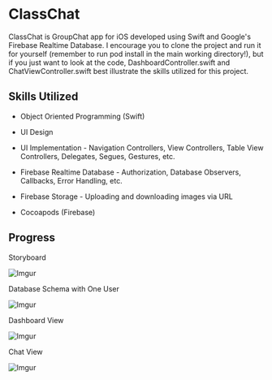 # ClassChat

ClassChat is GroupChat app for iOS developed using Swift and Google's Firebase Realtime Database. I encourage you to clone the project and run it for yourself (remember to run pod install in the main working directory!), but if you just want to look at the code, DashboardController.swift and ChatViewController.swift best illustrate the skills utilized for this project.

## Skills Utilized
- Object Oriented Programming (Swift)

- UI Design 

- UI Implementation - Navigation Controllers, View Controllers, Table View Controllers, Delegates, Segues, Gestures, etc.

- Firebase Realtime Database - Authorization, Database Observers, Callbacks, Error Handling, etc. 

- Firebase Storage - Uploading and downloading images via URL

- Cocoapods (Firebase)

## Progress

Storyboard

![Imgur](https://i.imgur.com/2wTh8nN.png)

Database Schema with One User

![Imgur](https://i.imgur.com/D7TE28i.png)

Dashboard View 

![Imgur](https://i.imgur.com/qd2TTxy.png)

Chat View

![Imgur](https://i.imgur.com/y7G7uX6.png)
